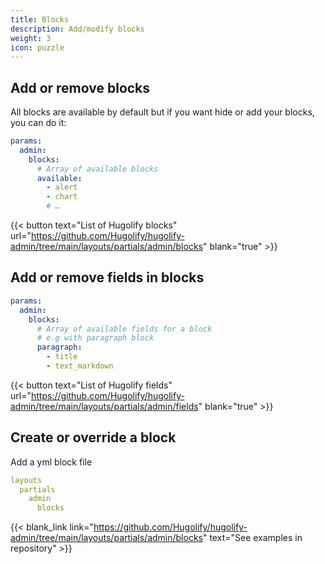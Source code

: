 ```yaml
---
title: Blocks
description: Add/modify blocks
weight: 3
icon: puzzle
---
```


## Add or remove blocks

All blocks are available by default but if you want hide or add your blocks, you can do it:

```yml
params:
  admin:
    blocks:
      # Array of available blocks
      available:
        - alert
        - chart
        # …
```

{{< button text="List of Hugolify blocks" url="https://github.com/Hugolify/hugolify-admin/tree/main/layouts/partials/admin/blocks" blank="true" >}}


## Add or remove fields in blocks

```yml
params:
  admin:
    blocks:
      # Array of available fields for a block
      # e.g with paragraph block
      paragraph:
        - title
        - text_markdown
```

{{< button text="List of Hugolify fields" url="https://github.com/Hugolify/hugolify-admin/tree/main/layouts/partials/admin/fields" blank="true" >}}

## Create or override a block

Add a yml block file

```yml
layouts
  partials
    admin
      blocks
```

{{< blank_link link="https://github.com/Hugolify/hugolify-admin/tree/main/layouts/partials/admin/blocks" text="See examples in repository" >}}
